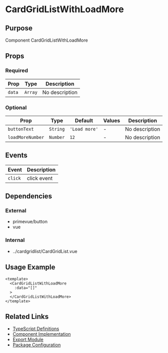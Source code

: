 # CardGridListWithLoadMore

## Purpose

Component CardGridListWithLoadMore

## Props

### Required
| Prop | Type | Description |
|------|------|-------------|
| `data` | `Array` | No description |

### Optional
| Prop | Type | Default | Values | Description |
|------|------|---------|--------|-------------|
| `buttonText` | `String` | `'Load more'` | - | No description |
| `loadMoreNumber` | `Number` | `12` | - | No description |

## Events

| Event | Description |
|-------|-------------|
| `click` | click event |

## Dependencies

### External
- primevue/button
- vue

### Internal
- ../cardgridlist/CardGridList.vue

## Usage Example

```vue
<template>
  <CardGridListWithLoadMore
    :data="[]"
  >
  </CardGridListWithLoadMore>
</template>
```

## Related Links

- [TypeScript Definitions](./CardGridListWithLoadMore.d.ts)
- [Component Implementation](./CardGridListWithLoadMore.vue)
- [Export Module](./cardgridlistwithloadmore.js)
- [Package Configuration](./package.json)
